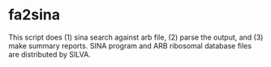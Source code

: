# fa2sina

This script does (1) sina search against arb file, (2) parse the output, and (3) make summary reports. 
SINA program and ARB ribosomal database files are distributed by SILVA. 
